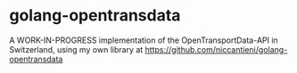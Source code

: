 # golang-opentransdata
A WORK-IN-PROGRESS implementation of the OpenTransportData-API in Switzerland, using my own library at https://github.com/niccantieni/golang-opentransdata